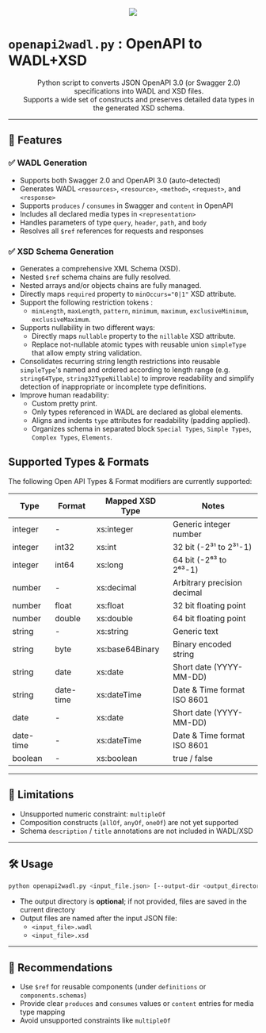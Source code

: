 <p align="center"><img src="https://github.com/user-attachments/assets/fa1be5d4-8d00-4607-b3fa-2c06251baf62" /></p>

# `openapi2wadl.py` : OpenAPI to WADL+XSD
<div id="user-content-toc" align="center"><ul><summary><p align="center">Python script to converts JSON OpenAPI 3.0 (or Swagger 2.0) specifications into WADL and XSD files.<br/>Supports a wide set of constructs and preserves detailed data types in the generated XSD schema.</p></summary></ul></div>

---

## 🚀 Features

### ✅ WADL Generation
- Supports both Swagger 2.0 and OpenAPI 3.0 (auto-detected)
- Generates WADL `<resources>`, `<resource>`, `<method>`, `<request>`, and `<response>`
- Supports `produces` / `consumes` in Swagger and `content` in OpenAPI
- Includes all declared media types in `<representation>`
- Handles parameters of type `query`, `header`, `path`, and `body`
- Resolves all `$ref` references for requests and responses

### ✅ XSD Schema Generation
- Generates a comprehensive XML Schema (XSD).
- Nested `$ref` schema chains are fully resolved.
- Nested arrays and/or objects chains are fully managed.
- Directly maps `required` property to `minOccurs="0|1"` XSD attribute.
- Support the following restriction tokens :
  - `minLength`, `maxLength`, `pattern`, `minimum`, `maximum`, `exclusiveMinimum`, `exclusiveMaximum`.
- Supports nullability in two different ways:
  - Directly maps `nullable` property to the `nillable` XSD attribute.
  - Replace not-nullable atomic types with reusable union `simpleType` that allow empty string validation.
- Consolidates recurring string length restrictions into reusable `simpleType`'s named and ordered according to length range (e.g. `string64Type`, `string32TypeNillable`) to improve readability and simplify detection of inappropriate or incomplete type definitions.
- Improve human readability:
  - Custom pretty print.
  - Only types referenced in WADL are declared as global elements.
  - Aligns and indents `type` attributes for readability (padding applied).
  - Organizes schema in separated block `Special Types`, `Simple Types`, `Complex Types`, `Elements`.

## Supported Types & Formats
The following Open API Types & Format modifiers are currently supported:

Type          | Format         | Mapped XSD Type | Notes
------------- | -------------- | --------------- | ---------------------------- 
integer       | - | xs:integer | Generic integer number
integer       | int32 | xs:int | 32 bit (-2³¹ to 2³¹-1)
integer       | int64 | xs:long | 64 bit (-2⁶³ to 2⁶³-1)
number        | - | xs:decimal | Arbitrary precision decimal
number        | float | xs:float | 32 bit floating point
number        | double | xs:double | 64 bit floating point
string        | - | xs:string | Generic text
string        | byte | xs:base64Binary | Binary encoded string
string        | date | xs:date | Short date (YYYY-MM-DD)
string        | date-time | xs:dateTime | Date & Time format ISO 8601
date          | - | xs:date | Short date (YYYY-MM-DD)
date-time     | - | xs:dateTime | Date & Time format ISO 8601
boolean       | - | xs:boolean | true / false

---

## 🚫 Limitations

- Unsupported numeric constraint: `multipleOf`
- Composition constructs (`allOf`, `anyOf`, `oneOf`) are not yet supported
- Schema `description` / `title` annotations are not included in WADL/XSD

---

## 🛠️ Usage

```bash
python openapi2wadl.py <input_file.json> [--output-dir <output_directory>]
```

- The output directory is **optional**; if not provided, files are saved in the current directory
- Output files are named after the input JSON file:
  - `<input_file>.wadl`
  - `<input_file>.xsd`

---

## 📌 Recommendations

- Use `$ref` for reusable components (under `definitions` or `components.schemas`)
- Provide clear `produces` and `consumes` values or `content` entries for media type mapping
- Avoid unsupported constraints like `multipleOf`
